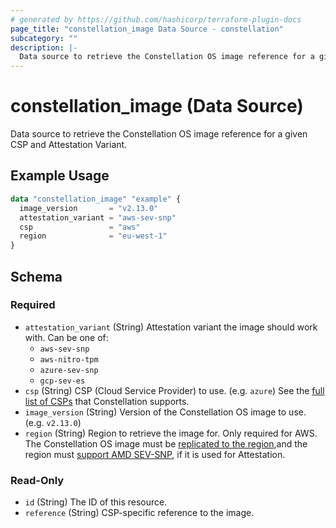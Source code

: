 ```yaml
---
# generated by https://github.com/hashicorp/terraform-plugin-docs
page_title: "constellation_image Data Source - constellation"
subcategory: ""
description: |-
  Data source to retrieve the Constellation OS image reference for a given CSP and Attestation Variant.
---
```


# constellation_image (Data Source)

Data source to retrieve the Constellation OS image reference for a given CSP and Attestation Variant.

## Example Usage

```terraform
data "constellation_image" "example" {
  image_version       = "v2.13.0"
  attestation_variant = "aws-sev-snp"
  csp                 = "aws"
  region              = "eu-west-1"
}
```

<!-- schema generated by tfplugindocs -->
## Schema

### Required

- `attestation_variant` (String) Attestation variant the image should work with. Can be one of:
  * `aws-sev-snp`
  * `aws-nitro-tpm`
  * `azure-sev-snp`
  * `gcp-sev-es`
- `csp` (String) CSP (Cloud Service Provider) to use. (e.g. `azure`)
See the [full list of CSPs](https://docs.edgeless.systems/constellation/overview/clouds) that Constellation supports.
- `image_version` (String) Version of the Constellation OS image to use. (e.g. `v2.13.0`)
- `region` (String) Region to retrieve the image for. Only required for AWS.
The Constellation OS image must be [replicated to the region](https://docs.edgeless.systems/constellation/workflows/config),and the region must [support AMD SEV-SNP](https://docs.aws.amazon.com/AWSEC2/latest/UserGuide/snp-requirements.html), if it is used for Attestation.

### Read-Only

- `id` (String) The ID of this resource.
- `reference` (String) CSP-specific reference to the image.
